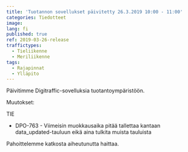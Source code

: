 ```yaml
---
title: 'Tuotannon sovellukset päivitetty 26.3.2019 10:00 - 11:00'
categories: Tiedotteet
image: 
lang: fi
published: true
ref: 2019-03-26-release
traffictypes:
  - Tieliikenne
  - Meriliikenne
tags:
  - Rajapinnat
  - Ylläpito
---
```


Päivitimme Digitraffic-sovelluksia tuotantoympäristöön.

Muutokset:

TIE

- DPO-763 - Viimeisin muokkausaika pitää tallettaa kantaan data_updated-tauluun eikä aina tulkita muista tauluista 

Pahoittelemme katkosta aiheutunutta haittaa.
